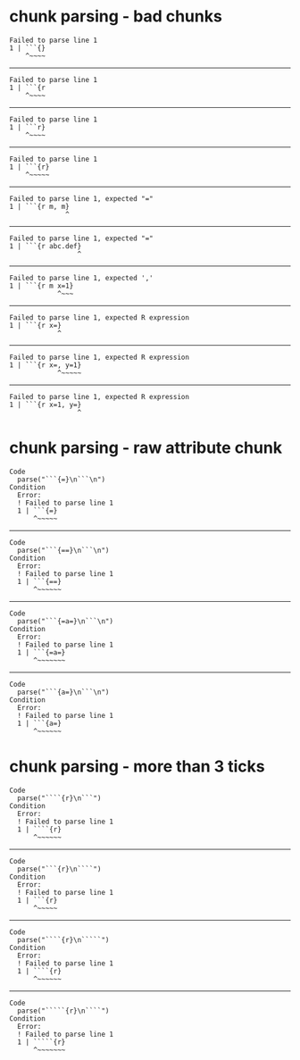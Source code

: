 # chunk parsing - bad chunks

    Failed to parse line 1
    1 | ```{}
        ^~~~~
    

---

    Failed to parse line 1
    1 | ```{r
        ^~~~~
    

---

    Failed to parse line 1
    1 | ```r}
        ^~~~~
    

---

    Failed to parse line 1
    1 | ```{r}
        ^~~~~~
    

---

    Failed to parse line 1, expected "="
    1 | ```{r m, m}
                  ^
    

---

    Failed to parse line 1, expected "="
    1 | ```{r abc.def}
                     ^
    

---

    Failed to parse line 1, expected ','
    1 | ```{r m x=1}
                ^~~~
    

---

    Failed to parse line 1, expected R expression
    1 | ```{r x=}
                ^
    

---

    Failed to parse line 1, expected R expression
    1 | ```{r x=, y=1}
                ^~~~~~
    

---

    Failed to parse line 1, expected R expression
    1 | ```{r x=1, y=}
                     ^
    

# chunk parsing - raw attribute chunk

    Code
      parse("```{=}\n```\n")
    Condition
      Error:
      ! Failed to parse line 1
      1 | ```{=}
          ^~~~~~

---

    Code
      parse("```{==}\n```\n")
    Condition
      Error:
      ! Failed to parse line 1
      1 | ```{==}
          ^~~~~~~

---

    Code
      parse("```{=a=}\n```\n")
    Condition
      Error:
      ! Failed to parse line 1
      1 | ```{=a=}
          ^~~~~~~~

---

    Code
      parse("```{a=}\n```\n")
    Condition
      Error:
      ! Failed to parse line 1
      1 | ```{a=}
          ^~~~~~~

# chunk parsing - more than 3 ticks

    Code
      parse("````{r}\n```")
    Condition
      Error:
      ! Failed to parse line 1
      1 | ````{r}
          ^~~~~~~

---

    Code
      parse("```{r}\n````")
    Condition
      Error:
      ! Failed to parse line 1
      1 | ```{r}
          ^~~~~~

---

    Code
      parse("````{r}\n`````")
    Condition
      Error:
      ! Failed to parse line 1
      1 | ````{r}
          ^~~~~~~

---

    Code
      parse("`````{r}\n````")
    Condition
      Error:
      ! Failed to parse line 1
      1 | `````{r}
          ^~~~~~~~

